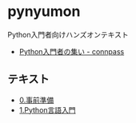 # pynyumon
Python入門者向けハンズオンテキスト

* [Python入門者の集い - connpass](https://python-nyumon.connpass.com/ "Python入門者の集い - connpass")

## テキスト

* [0.事前準備](https://github.com/pynyumon/pynyumon/blob/master/0_preparation.md "pynyumon/0_preparation.md at master · pynyumon/pynyumon")
* [1.Python言語入門](https://github.com/pynyumon/pynyumon/blob/master/1_python_basics.md "pynyumon/1_python_basics.md at master · pynyumon/pynyumon")
